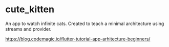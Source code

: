 # cute_kitten
An app to watch infinite cats. Created to teach a minimal architecture using streams and provider.

https://blog.codemagic.io/flutter-tutorial-app-arhitecture-beginners/

